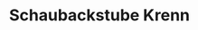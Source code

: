 ---
title: "Schaubackstube Krenn"
url: /mautern-an-der-donau/schaubackstube-krenn/
shop: Konditorei
---